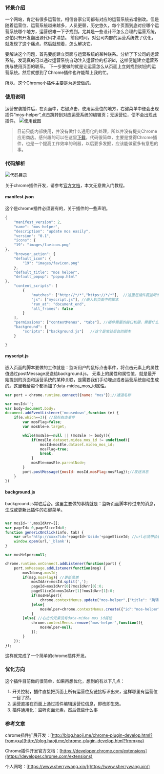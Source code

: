 ### 背景介绍
一个网站，肯定有很多运营位，相信各家公司都有对应的运营系统去增删改。但是随着运营位、运营系统越来越多，人员更替，历史悠久，每个页面到底对应哪个运营系统哪个地方，运营很难一下子找到。尤其是一些设计不怎么合理的运营系统，恐怕只有开发翻出源代码才清楚。
前段时间，对公司内部的运营系统做了优化，就发现了这个痛点。然后就想着，怎么解决它。

要解决这个问题，首先要能建立页面与运营系统的某种联系。分析了下公司的运营系统，发现真的可以通过运营系统自动注入运营位的标识id，这样便能建立运营系统与使用页面的联系。
下一步要做的就是让运营怎么从页面上立刻找到对应的运营系统。然后就想到了Chrome插件也许能帮上我的忙。

所以，这个Chrome小插件主要是为运营做的。

### 使用说明
运营安装插件后，在页面中，右键点击，使用运营位的地方，右键菜单中便会出现插件“mos-helper”,点击跳转到对应运营系统的编辑页；无运营位，便不会出现此插件。
![使用截图](https://www.sherrywang.xin/static/img/mos_helper.png)

> 目前只能内部使用，并没有做什么通用化的处理，所以并没有提交Chrome应用商店。感兴趣的可以在这里[下载](https://www.sherrywang.xin/static/assets/mos_helper.crx)。代码很简单，主要是觉得Chrome插件，也是一个提高工作效率的利器，以后要多发掘，应该能做蛮多有意思的事。

### 代码解析
![代码目录](https://www.sherrywang.xin/static/img/mos_helper_files.png)

关于chrome插件开发，请参考[官方文档](https://developer.chrome.com/extensions/manifest)，本文无意做入门教程。

#### manifest.json
这个是chrome插件必须要有的，关于插件的一些声明。

```javascript
{
    "manifest_version": 2,
    "name": "mos-helper",
    "description": "update mos easily",
    "version": "0.1",
    "icons": {
    "19": "images/favicon.png"
},
    "browser_action": {
    "default_icon": {
        "19": "images/favicon.png"
    },
    "default_title": "mos helper",
    "default_popup": "popup.html"
},
    "content_scripts": [
        {
            "matches": ["http://*/*","https://*/*"],  //这里是插件要监听的页面，可以只监听你需要监听的页面
            "js": ["myscript.js"], //嵌入到页面中的脚本
            "run_at": "document_end",
            "all_frames": false
        }
    ],
    "permissions": ["contextMenus", "tabs"], //插件需要的接口权限，需要什么权限就加什么
    "background": {
        "scripts": ["background.js"]   //这个是常驻后台的脚本
    }

}
```

#### myscript.js
嵌入页面的脚本要做的工作就是：监听用户的鼠标点击事件，将点击元素上的属性值通过postMessage发送给background.js。
元素上的属性和属性值，就是最开始提到的页面和运营系统的某种关联，是需要我们手动埋点或者运营系统自动生成的。这里我给每个都添加了data-midea_mos_id属性。

```javascript
var port = chrome.runtime.connect({name: "mos"});//通道名称

var mosId='';
var body=document.body;
document.addEventListener('mousedown',function (e) {
    if(e.which==3){ //鼠标右击事件
        var mosFlag=false;
        var mosEle=e.target;

        while(mosEle==null || (mosEle != body)){
            if(mosEle.dataset.midea_mos_id != undefined){
                mosId=mosEle.dataset.midea_mos_id;
                mosFlag=true;
                break;
            }
            mosEle=mosEle.parentNode;
        }
        port.postMessage({mosId: mosId,mosFlag:mosFlag});//发送消息
    }
})
```

#### background.js
background.js常驻后台。这里主要做的事情就是：监听页面脚本传过来的消息，生成或更新此插件的右键菜单。

```javascript

var mosId='',mosIdArr=[];
var pageId= 0,pageSliceId=0;
function genericOnClick(info, tab) {
    var url='http://xxxx?id='+pageId+'&sid='+pageSliceId; //url必须带协议名
    window.open(url,'_blank');
}

var mosHelper=null;

chrome.runtime.onConnect.addListener(function(port) {
    port.onMessage.addListener(function(msg) {
        mosId=msg.mosId;
        if(msg.mosFlag){ //更新菜单
            mosIdArr=mosId.split(',');
            pageId=mosIdArr[0]?mosIdArr[0]:0;
            pageSliceId=mosIdArr[1]?mosIdArr[1]:0;
            if(mosHelper){
                chrome.contextMenus.update("mos-helper",{"title": "跳转到mos修改","contexts":["all"],"onclick":genericOnClick});
            }else{
                mosHelper=chrome.contextMenus.create({"id":"mos-helper","title": "跳转到mos修改","contexts":["all"],"onclick":genericOnClick});
            }
        }else{ //右击的元素没有data-midea_mos_id属性
            chrome.contextMenus.remove("mos-helper",function(){
                mosHelper=null;
            });
        }
    });
});

```
这样就完成了一个简单的chrome插件开发。


### 优化方向
这个插件目前做的很简单，如果再想优化，想到的有以下几点：
1. 开关控制，插件直接把页面上所有运营位及链接标识出来，这样哪里有运营位一目了然。
2. 运营直接在页面上通过插件编辑运营位信息，即改即生效。
3. 插件通用化：监听页面元素，然后做些什么事

### 参考文章
chrome插件扩展开发：[http://blog.haoji.me/chrome-plugin-develop.html?from=xa](http://blog.haoji.me/chrome-plugin-develop.html?from=xa)

Chrome插件开发官方文档：[https://developer.chrome.com/extensions](https://developer.chrome.com/extensions)

个人网站：[https://www.sherrywang.xin/](https://www.sherrywang.xin/)
